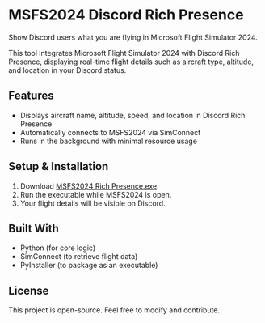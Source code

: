 
# MSFS2024 Discord Rich Presence  

Show Discord users what you are flying in Microsoft Flight Simulator 2024.  

This tool integrates Microsoft Flight Simulator 2024 with Discord Rich Presence, displaying real-time flight details such as aircraft type, altitude, and location in your Discord status.  

## Features  
- Displays aircraft name, altitude, speed, and location in Discord Rich Presence  
- Automatically connects to MSFS2024 via SimConnect  
- Runs in the background with minimal resource usage  

## Setup & Installation  
1. Download [MSFS2024 Rich Presence.exe](https://github.com/theaeropilot/MSFS2024-Discord-Rich-Presence/blob/main/MSFS2024%20Rich%20Presence.exe).  
2. Run the executable while MSFS2024 is open.  
3. Your flight details will be visible on Discord.  

## Built With  
- Python (for core logic)  
- SimConnect (to retrieve flight data)  
- PyInstaller (to package as an executable)  

## License  
This project is open-source. Feel free to modify and contribute.  

